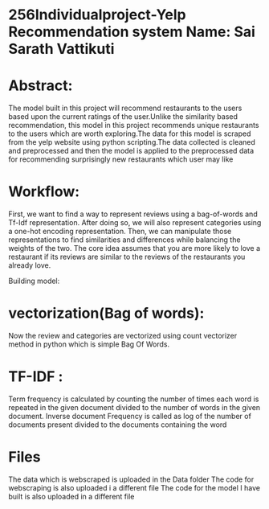 # 256Individualproject-Yelp Recommendation system     Name: Sai Sarath Vattikuti      

# Abstract:
The model built in this project will recommend restaurants to the users based upon the current ratings of the user.Unlike the similarity based recommendation, this model in this project recommends unique restaurants to the users which are worth exploring.The data for this model is scraped from the yelp website using python scripting.The data collected is cleaned and preprocessed and then the model is applied to the preprocessed data for recommending surprisingly new restaurants which user may like 

# Workflow:
First, we want to find a way to represent reviews using a bag-of-words and Tf-Idf representation. After doing so, we will also represent categories using a one-hot encoding representation.
Then, we can manipulate those representations to find similarities and differences while
balancing the weights of the two.
The core idea assumes that you are more likely to love a restaurant if its reviews are similar to the reviews of the restaurants you already love.



Building model:
# vectorization(Bag of words):
Now the review and categories are vectorized using count vectorizer method in python which is simple Bag Of Words.

 
# TF-IDF :
Term frequency is calculated by counting the number of times each word is repeated in the given document divided to the number of words in the given document. Inverse document 
Frequency is called as log of the number of documents present divided to the documents containing the word


                                              


# Files
The data which is webscraped is uploaded in the Data folder
The code for webscraping is also uploaded i a different file
The code for the model I have built is also uploaded in a different file 

